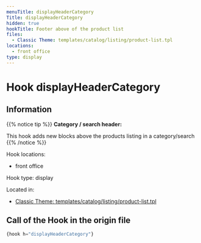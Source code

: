 ```yaml
---
menuTitle: displayHeaderCategory
Title: displayHeaderCategory
hidden: true
hookTitle: Footer above of the product list
files:
  - Classic Theme: templates/catalog/listing/product-list.tpl
locations:
  - front office
type: display
---
```


# Hook displayHeaderCategory

## Information

{{% notice tip %}}
**Category / search header:** 

This hook adds new blocks above the products listing in a category/search
{{% /notice %}}

Hook locations: 
  - front office

Hook type: display

Located in: 
  - [Classic Theme: templates/catalog/listing/product-list.tpl](https://github.com/PrestaShop/classic-theme/blob/2.0.x/templates/catalog/listing/product-list.tpl)

## Call of the Hook in the origin file

```php
{hook h="displayHeaderCategory"}
```